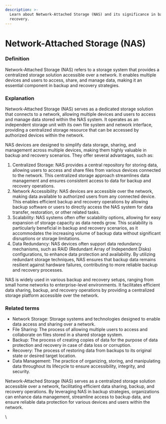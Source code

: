 ```yaml
---
description: >-
  Learn about Network-Attached Storage (NAS) and its significance in backup and
  recovery.
---
```


# Network-Attached Storage (NAS)

### Definition

Network-Attached Storage (NAS) refers to a storage system that provides a centralized storage solution accessible over a network. It enables multiple devices and users to access, share, and manage data, making it an essential component in backup and recovery strategies.

### Explanation

Network-Attached Storage (NAS) serves as a dedicated storage solution that connects to a network, allowing multiple devices and users to access and manage data stored within the NAS system. It operates as an independent storage unit with its own file system and network interface, providing a centralized storage resource that can be accessed by authorized devices within the network.

NAS devices are designed to simplify data storage, sharing, and management across multiple devices, making them highly valuable in backup and recovery scenarios. They offer several advantages, such as:

1. Centralized Storage: NAS provides a central repository for storing data, allowing users to access and share files from various devices connected to the network. This centralized storage approach streamlines data management and ensures consistent access to data for backup and recovery operations.
2. Network Accessibility: NAS devices are accessible over the network, making data available to authorized users from any connected device. This enables efficient backup and recovery operations by allowing backup software or users to directly access the NAS system for data transfer, restoration, or other related tasks.
3. Scalability: NAS systems often offer scalability options, allowing for easy expansion of storage capacity as data needs grow. This scalability is particularly beneficial in backup and recovery scenarios, as it accommodates the increasing volume of backup data without significant disruptions or storage limitations.
4. Data Redundancy: NAS devices often support data redundancy mechanisms, such as RAID (Redundant Array of Independent Disks) configurations, to enhance data protection and availability. By utilizing redundant storage techniques, NAS ensures that backup data remains resilient against hardware failures, contributing to more reliable backup and recovery processes.

NAS is widely used in various backup and recovery setups, ranging from small home networks to enterprise-level environments. It facilitates efficient data sharing, backup, and recovery operations by providing a centralized storage platform accessible over the network.

### Related terms

* Network Storage: Storage systems and technologies designed to enable data access and sharing over a network.
* File Sharing: The process of allowing multiple users to access and collaborate on files stored in a shared storage system.
* Backup: The process of creating copies of data for the purpose of data protection and recovery in case of data loss or corruption.
* Recovery: The process of restoring data from backups to its original state or desired target location.
* Data Management: The practice of organizing, storing, and manipulating data throughout its lifecycle to ensure accessibility, integrity, and security.

Network-Attached Storage (NAS) serves as a centralized storage solution accessible over a network, facilitating efficient data sharing, backup, and recovery operations. By leveraging NAS in backup strategies, organizations can enhance data management, streamline access to backup data, and ensure reliable data protection for various devices and users within the network.

\
